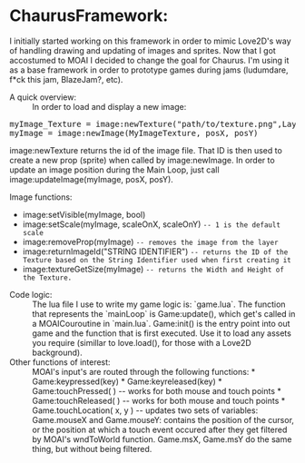 ChaurusFramework:
================================

I initially started working on this framework in order to mimic Love2D's way of handling drawing and updating of images and sprites. Now that I got accostumed to MOAI I decided to change the goal for Chaurus. I'm using it as a base framework in order to prototype games during jams (ludumdare, f*ck this jam, BlazeJam?, etc). 

<dl>
<dt>A quick overview:</dt>
<dd>In order to load and display a new image:</dd>
</dl>

<pre>
myImage_Texture = image:newTexture("path/to/texture.png",Layer,"STRING IDENTIFIER")
myImage = image:newImage(MyImageTexture, posX, posY)
</pre>

image:newTexture returns the id of the image file. That ID is then used to create a new prop (sprite) when called by image:newImage. In order to update an image position during the Main Loop, just call image:updateImage(myImage, posX, posY).

Image functions:
* image:setVisible(myImage, bool)
* image:setScale(myImage, scaleOnX, scaleOnY) `-- 1 is the default scale`
* image:removeProp(myImage) `-- removes the image from the layer`
* image:returnImageId("STRING IDENTIFIER") `-- returns the ID of the Texture based on the String Identifier used when first creating it `
* image:textureGetSize(myImage) `-- returns the Width and Height of the Texture.`

<dl>
<dt>Code logic:</dt>
<dd>
The lua file I use to write my game logic is: `game.lua`. The function that represents the `mainLoop` is Game:update(), which get's called in a MOAICouroutine in `main.lua`. Game:init() is the entry point into out game and the function that is first executed. Use it to load any assets you require (simillar to love.load(), for those with a Love2D background).
</dd>

<dt>Other functions of interest:</dt>
<dd>
MOAI's input's are routed through the following functions:
* Game:keypressed(key)  
* Game:keyreleased(key)
* Game:touchPressed( ) -- works for both mouse and touch points
* Game:touchReleased( ) -- works for both mouse and touch points
* Game.touchLocation( x, y ) -- updates two sets of variables: Game.mouseX and Game.mouseY: contains the position of the cursor, or the position at which a touch event occured after they get filtered by MOAI's wndToWorld function. Game.msX, Game.msY do the same thing, but without being filtered.
</dd>


</dl>
